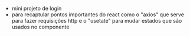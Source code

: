 * mini projeto de login
* para recaptular pontos importantes do react como o "axios" que serve para fazer requisições http e o "usetate" para mudar estados que são usados no componente
